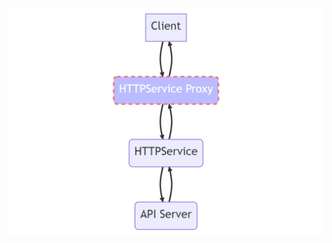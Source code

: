 <img src="https://github.com/arisromil/arisromil.github.io/blob/main/assets/ProxyTypescriptFlow.png"  />

